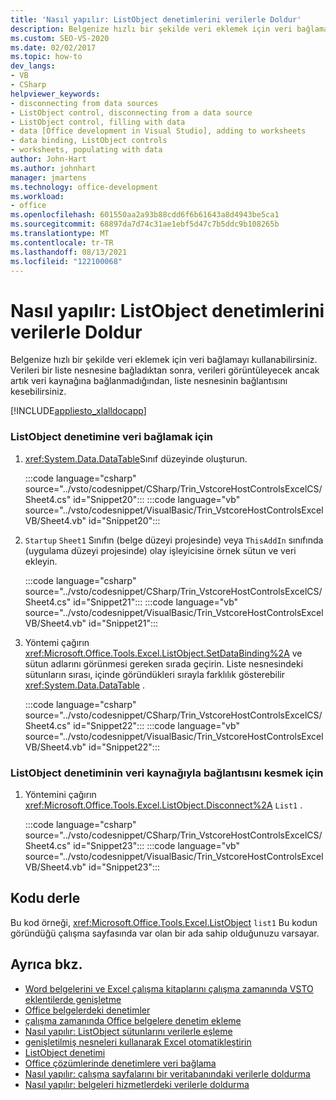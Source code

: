 ```yaml
---
title: 'Nasıl yapılır: ListObject denetimlerini verilerle Doldur'
description: Belgenize hızlı bir şekilde veri eklemek için veri bağlamayı kullanın. Ayrıca, verilerin görüntülenmesini sağlamak, ancak artık veri kaynağına bağlanmaması için liste nesnesinin bağlantısını kesebilirsiniz.
ms.custom: SEO-VS-2020
ms.date: 02/02/2017
ms.topic: how-to
dev_langs:
- VB
- CSharp
helpviewer_keywords:
- disconnecting from data sources
- ListObject control, disconnecting from a data source
- ListObject control, filling with data
- data [Office development in Visual Studio], adding to worksheets
- data binding, ListObject controls
- worksheets, populating with data
author: John-Hart
ms.author: johnhart
manager: jmartens
ms.technology: office-development
ms.workload:
- office
ms.openlocfilehash: 601550aa2a93b88cdd6f6b61643a8d4943be5ca1
ms.sourcegitcommit: 68897da7d74c31ae1ebf5d47c7b5ddc9b108265b
ms.translationtype: MT
ms.contentlocale: tr-TR
ms.lasthandoff: 08/13/2021
ms.locfileid: "122100068"
---
```

# <a name="how-to-fill-listobject-controls-with-data"></a>Nasıl yapılır: ListObject denetimlerini verilerle Doldur
  Belgenize hızlı bir şekilde veri eklemek için veri bağlamayı kullanabilirsiniz. Verileri bir liste nesnesine bağladıktan sonra, verileri görüntüleyecek ancak artık veri kaynağına bağlanmadığından, liste nesnesinin bağlantısını kesebilirsiniz.

 [!INCLUDE[appliesto_xlalldocapp](../vsto/includes/appliesto-xlalldocapp-md.md)]

### <a name="to-bind-data-to-a-listobject-control"></a>ListObject denetimine veri bağlamak için

1. <xref:System.Data.DataTable>Sınıf düzeyinde oluşturun.

     :::code language="csharp" source="../vsto/codesnippet/CSharp/Trin_VstcoreHostControlsExcelCS/Sheet4.cs" id="Snippet20":::
     :::code language="vb" source="../vsto/codesnippet/VisualBasic/Trin_VstcoreHostControlsExcelVB/Sheet4.vb" id="Snippet20":::

2. `Startup` `Sheet1` Sınıfın (belge düzeyi projesinde) veya `ThisAddIn` sınıfında (uygulama düzeyi projesinde) olay işleyicisine örnek sütun ve veri ekleyin.

     :::code language="csharp" source="../vsto/codesnippet/CSharp/Trin_VstcoreHostControlsExcelCS/Sheet4.cs" id="Snippet21":::
     :::code language="vb" source="../vsto/codesnippet/VisualBasic/Trin_VstcoreHostControlsExcelVB/Sheet4.vb" id="Snippet21":::

3. Yöntemi çağırın <xref:Microsoft.Office.Tools.Excel.ListObject.SetDataBinding%2A> ve sütun adlarını görünmesi gereken sırada geçirin. Liste nesnesindeki sütunların sırası, içinde göründükleri sırayla farklılık gösterebilir <xref:System.Data.DataTable> .

     :::code language="csharp" source="../vsto/codesnippet/CSharp/Trin_VstcoreHostControlsExcelCS/Sheet4.cs" id="Snippet22":::
     :::code language="vb" source="../vsto/codesnippet/VisualBasic/Trin_VstcoreHostControlsExcelVB/Sheet4.vb" id="Snippet22":::

### <a name="to-disconnect-the-listobject-control-from-the-data-source"></a>ListObject denetiminin veri kaynağıyla bağlantısını kesmek için

1. Yöntemini çağırın <xref:Microsoft.Office.Tools.Excel.ListObject.Disconnect%2A> `List1` .

     :::code language="csharp" source="../vsto/codesnippet/CSharp/Trin_VstcoreHostControlsExcelCS/Sheet4.cs" id="Snippet23":::
     :::code language="vb" source="../vsto/codesnippet/VisualBasic/Trin_VstcoreHostControlsExcelVB/Sheet4.vb" id="Snippet23":::

## <a name="compile-the-code"></a>Kodu derle
 Bu kod örneği, <xref:Microsoft.Office.Tools.Excel.ListObject> `list1` Bu kodun göründüğü çalışma sayfasında var olan bir ada sahip olduğunuzu varsayar.

## <a name="see-also"></a>Ayrıca bkz.
- [Word belgelerini ve Excel çalışma kitaplarını çalışma zamanında VSTO eklentilerde genişletme](../vsto/extending-word-documents-and-excel-workbooks-in-vsto-add-ins-at-run-time.md)
- [Office belgelerdeki denetimler](../vsto/controls-on-office-documents.md)
- [çalışma zamanında Office belgelere denetim ekleme](../vsto/adding-controls-to-office-documents-at-run-time.md)
- [Nasıl yapılır: ListObject sütunlarını verilerle eşleme](../vsto/how-to-map-listobject-columns-to-data.md)
- [genişletilmiş nesneleri kullanarak Excel otomatikleştirin](../vsto/automating-excel-by-using-extended-objects.md)
- [ListObject denetimi](../vsto/listobject-control.md)
- [Office çözümlerinde denetimlere veri bağlama](../vsto/binding-data-to-controls-in-office-solutions.md)
- [Nasıl yapılır: çalışma sayfalarını bir veritabanındaki verilerle doldurma](../vsto/how-to-populate-worksheets-with-data-from-a-database.md)
- [Nasıl yapılır: belgeleri hizmetlerdeki verilerle doldurma](../vsto/how-to-populate-documents-with-data-from-services.md)

